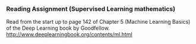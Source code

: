 ### Reading Assignment (Supervised Learning mathematics)

Read from the start up to page 142 of Chapter 5 (Machine Learning Basics) of the Deep Learning book by Goodfellow. http://www.deeplearningbook.org/contents/ml.html